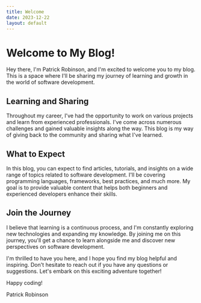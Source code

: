 ```yaml
---
title: Welcome
date: 2023-12-22
layout: default
---
```


# Welcome to My Blog!

Hey there, I'm Patrick Robinson, and I'm excited to welcome you to my blog. This is a space where I'll be sharing my journey of learning and growth in the world of software development.

## Learning and Sharing

Throughout my career, I've had the opportunity to work on various projects and learn from experienced professionals. I've come across numerous challenges and gained valuable insights along the way. This blog is my way of giving back to the community and sharing what I've learned.

## What to Expect

In this blog, you can expect to find articles, tutorials, and insights on a wide range of topics related to software development. I'll be covering programming languages, frameworks, best practices, and much more. My goal is to provide valuable content that helps both beginners and experienced developers enhance their skills.

## Join the Journey

I believe that learning is a continuous process, and I'm constantly exploring new technologies and expanding my knowledge. By joining me on this journey, you'll get a chance to learn alongside me and discover new perspectives on software development.

I'm thrilled to have you here, and I hope you find my blog helpful and inspiring. Don't hesitate to reach out if you have any questions or suggestions. Let's embark on this exciting adventure together!

Happy coding!

Patrick Robinson
